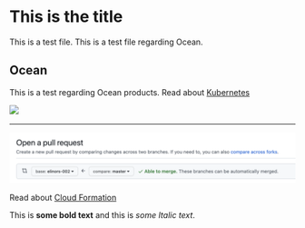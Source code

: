 # This is the title

This is a test file.
This is a test file regarding Ocean.

## Ocean

This is a test regarding Ocean products.
Read about [Kubernetes](https://docs.spot.io/ocean/overview-kubernetes)

<img src="/tools-and-provisioning/_media/Jenkins_1.png" />

----

<img src="/_media/images/slack.png" />

Read about [Cloud Formation](tools-and-provisioning/cloudformation/)

This is **some bold text** and this is _some Italic text_.
